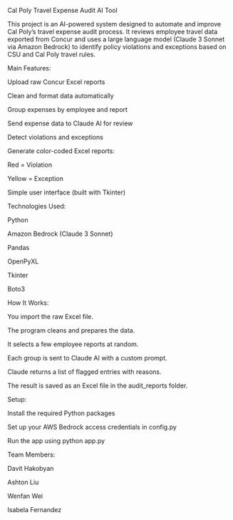Cal Poly Travel Expense Audit AI Tool

This project is an AI-powered system designed to automate and improve Cal Poly’s travel expense audit process. It reviews employee travel data exported from Concur and uses a large language model (Claude 3 Sonnet via Amazon Bedrock) to identify policy violations and exceptions based on CSU and Cal Poly travel rules.

Main Features:

Upload raw Concur Excel reports

Clean and format data automatically

Group expenses by employee and report

Send expense data to Claude AI for review

Detect violations and exceptions

Generate color-coded Excel reports:

Red = Violation

Yellow = Exception

Simple user interface (built with Tkinter)

Technologies Used:

Python

Amazon Bedrock (Claude 3 Sonnet)

Pandas

OpenPyXL

Tkinter

Boto3

How It Works:

You import the raw Excel file.

The program cleans and prepares the data.

It selects a few employee reports at random.

Each group is sent to Claude AI with a custom prompt.

Claude returns a list of flagged entries with reasons.

The result is saved as an Excel file in the audit_reports folder.

Setup:

Install the required Python packages

Set up your AWS Bedrock access credentials in config.py

Run the app using python app.py

Team Members:

Davit Hakobyan

Ashton Liu

Wenfan Wei

Isabela Fernandez
